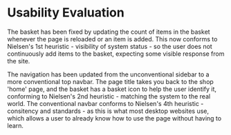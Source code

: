 # Usability Evaluation

The basket has been fixed by updating the count of items in the basket whenever the page is reloaded or an item is added. This now conforms to Nielsen's 1st heuristic - visibility of system status - so the user does not continuously add items to the basket, expecting some visible response from the site.

The navigation has been updated from the unconventional sidebar to a more conventional top navbar. The page title takes you back to the shop 'home' page, and the basket has a basket icon to help the user identify it, conforming to Nielsen's 2nd heuristic - matching the system to the real world. The conventional navbar conforms to Nielsen's 4th heuristic - consitency and standards - as this is what most desktop websites use, which allows a user to already know how to use the page without having to learn.

